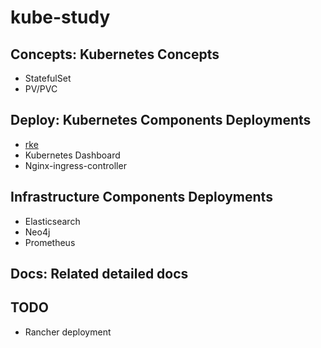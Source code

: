 # kube-study

## Concepts: Kubernetes Concepts

- StatefulSet
- PV/PVC

## Deploy: Kubernetes Components Deployments 

- [rke](https://github.com/batscars/kube-study/tree/master/deploy/rancher)
- Kubernetes Dashboard
- Nginx-ingress-controller

## Infrastructure Components Deployments

- Elasticsearch
- Neo4j
- Prometheus

## Docs: Related detailed docs

## TODO

- Rancher deployment

